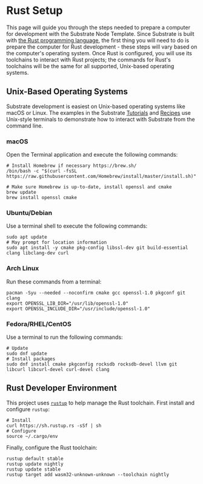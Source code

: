 # Rust Setup

This page will guide you through the steps needed to prepare a computer for development with the Substrate Node Template. Since Substrate is built with [the Rust programming language](https://www.rust-lang.org/), the first thing you will need to do is prepare the computer for Rust development - these steps will vary based on the computer's operating system. Once Rust is configured, you will use its toolchains to interact with Rust projects; the commands for Rust's toolchains will be the same for all supported, Unix-based operating systems.

## Unix-Based Operating Systems

Substrate development is easiest on Unix-based operating systems like macOS or Linux. The examples in the Substrate [Tutorials](https://substrate.dev/tutorials) and [Recipes](https://substrate.dev/recipes/) use Unix-style terminals to demonstrate how to interact with Substrate from the command line.

### macOS

Open the Terminal application and execute the following commands:

```text
# Install Homebrew if necessary https://brew.sh/
/bin/bash -c "$(curl -fsSL https://raw.githubusercontent.com/Homebrew/install/master/install.sh)"

# Make sure Homebrew is up-to-date, install openssl and cmake
brew update
brew install openssl cmake
```

### Ubuntu/Debian

Use a terminal shell to execute the following commands:

```text
sudo apt update
# May prompt for location information
sudo apt install -y cmake pkg-config libssl-dev git build-essential clang libclang-dev curl
```

### Arch Linux

Run these commands from a terminal:

```text
pacman -Syu --needed --noconfirm cmake gcc openssl-1.0 pkgconf git clang
export OPENSSL_LIB_DIR="/usr/lib/openssl-1.0"
export OPENSSL_INCLUDE_DIR="/usr/include/openssl-1.0"
```

### Fedora/RHEL/CentOS

Use a terminal to run the following commands:

```text
# Update
sudo dnf update
# Install packages
sudo dnf install cmake pkgconfig rocksdb rocksdb-devel llvm git libcurl libcurl-devel curl-devel clang
```

## Rust Developer Environment

This project uses [`rustup`](https://rustup.rs/) to help manage the Rust toolchain. First install and configure `rustup`:

```text
# Install
curl https://sh.rustup.rs -sSf | sh
# Configure
source ~/.cargo/env
```

Finally, configure the Rust toolchain:

```text
rustup default stable
rustup update nightly
rustup update stable
rustup target add wasm32-unknown-unknown --toolchain nightly
```

